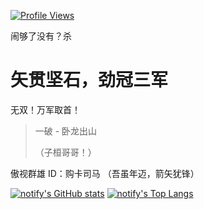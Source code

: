 [![Profile Views](https://komarev.com/ghpvc/?username=UrNightmaree&color=cba6f7&style=flat-square)](https://github.com/antonkomarev/github-profile-views-counter)

闹够了没有？杀

# 矢贯坚石，劲冠三军

无双！万军取首！

> 一破 - 卧龙出山
> 
> （子桓哥哥！）

傲视群雄 ID：购卡司马 （吾虽年迈，箭矢犹锋）

[![notify's GitHub stats](https://github-readme-stats.vercel.app/api?username=Notify-ctrl&cache_seconds=7200&show_icons=true&include_all_commits=true&count_private=true)](https://github.com/Notify-ctrl)
[![notify's Top Langs](https://github-readme-stats.vercel.app/api/top-langs/?username=Notify-ctrl&layout=compact)](https://github.com/Notify-ctrl)

